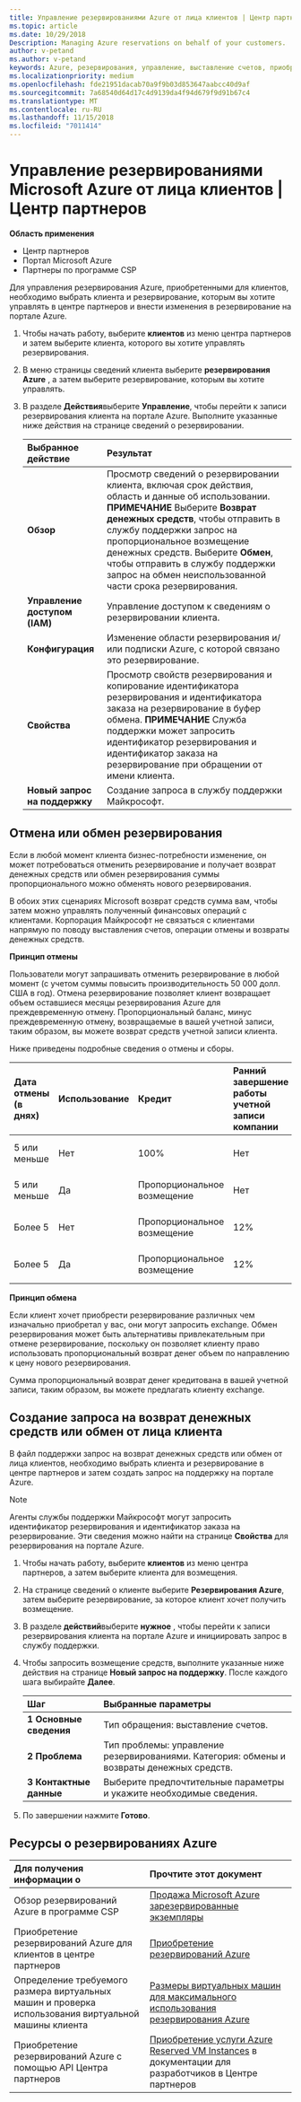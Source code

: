 ```yaml
---
title: Управление резервированиями Azure от лица клиентов | Центр партнеров
ms.topic: article
ms.date: 10/29/2018
Description: Managing Azure reservations on behalf of your customers.
author: v-petand
ms.author: v-petand
keywords: Azure, резервирования, управление, выставление счетов, приобретение, Отмена, exchange, преждевременную отмену
ms.localizationpriority: medium
ms.openlocfilehash: fde21951dacab70a9f9b03d853647aabcc40d9af
ms.sourcegitcommit: 7a68540d64d17c4d9139da4f94d679f9d91b67c4
ms.translationtype: MT
ms.contentlocale: ru-RU
ms.lasthandoff: 11/15/2018
ms.locfileid: "7011414"
---
```

# <a name="manage-microsoft-azure-reservations-on-behalf-of-your-customers"></a>Управление резервированиями Microsoft Azure от лица клиентов | Центр партнеров

**Область применения**

-  Центр партнеров
-  Портал Microsoft Azure
-  Партнеры по программе CSP

Для управления резервирования Azure, приобретенными для клиентов, необходимо выбрать клиента и резервирование, которым вы хотите управлять в центре партнеров и внести изменения в резервирование на портале Azure. 

1. Чтобы начать работу, выберите **клиентов** из меню центра партнеров и затем выберите клиента, которого вы хотите управлять резервирования. 

2. В меню страницы сведений клиента выберите **резервирования Azure** , а затем выберите резервирование, которым вы хотите управлять.  

3. В разделе **Действия**выберите **Управление**, чтобы перейти к записи резервирования клиента на портале Azure. Выполните указанные ниже действия на странице сведений о резервировании.  

    | **Выбранное действие**   | **Результат**    |
    |:-----------------------------|:-----------------|
    | **Обзор**   | Просмотр сведений о резервировании клиента, включая срок действия, область и данные об использовании. **ПРИМЕЧАНИЕ** Выберите **Возврат денежных средств**, чтобы отправить в службу поддержки запрос на пропорциональное возмещение денежных средств. Выберите **Обмен**, чтобы отправить в службу поддержки запрос на обмен неиспользованной части срока резервирования.  
    | **Управление доступом (IAM)**   | Управление доступом к сведениям о резервировании клиента.|
    | **Конфигурация**   | Изменение области резервирования и/или подписки Azure, с которой связано это резервирование.    |
    | **Свойства**   | Просмотр свойств резервирования и копирование идентификатора резервирования и идентификатора заказа на резервирование в буфер обмена. **ПРИМЕЧАНИЕ** Служба поддержки может запросить идентификатор резервирования и идентификатор заказа на резервирование при обращении от имени клиента.    |
    | **Новый запрос на поддержку**    | Создание запроса в службу поддержки Майкрософт.   |
 
## <a name="cancel-or-exchange-a-reservation"></a>Отмена или обмен резервирования 

Если в любой момент клиента бизнес-потребности изменение, он может потребоваться отменить резервирование и получает возврат денежных средств или обмен резервирования суммы пропорционального можно обменять нового резервирования.

В обоих этих сценариях Microsoft возврат средств сумма вам, чтобы затем можно управлять полученный финансовых операций с клиентами. Корпорация Майкрософт не связаться с клиентами напрямую по поводу выставления счетов, операции отмены и возвраты денежных средств.   
 

**Принцип отмены**

Пользователи могут запрашивать отменить резервирование в любой момент (с учетом суммы повысить производительность 50 000 долл. США в год). Отмена резервирование позволяет клиент возвращает объем оставшиеся месяцы резервирования Azure для преждевременную отмену. Пропорциональный баланс, минус преждевременную отмену, возвращаемые в вашей учетной записи, таким образом, вы можете возврат средств учетной записи клиента. 

Ниже приведены подробные сведения о отмены и сборы.


|**Дата отмены**<br> (в днях)   |**Использование**    |**Кредит**  |**Ранний завершение работы**<br> учетной записи компании    |**Возврат денежных средств предел** | 
|:----------------------------------|:------------|:-----------|:--------------------------------|:--------------|
|5 или меньше                         | Нет          | 100%       | Нет                              | 50 000 ДОЛЛАРОВ США   |
|5 или меньше                         | Да         | Пропорциональное возмещение  | Нет                              | 50 000 ДОЛЛАРОВ США   |
|Более 5                        | Нет          | Пропорциональное возмещение  | 12%                             | 50 000 ДОЛЛАРОВ США   |
|Более 5                        | Да         | Пропорциональное возмещение  | 12%                             | 50 000 ДОЛЛАРОВ США   |


**Принцип обмена** 

Если клиент хочет приобрести резервирование различных чем изначально приобретал у вас, они могут запросить exchange. Обмен резервирования может быть альтернативы привлекательным при отмене резервирование, поскольку он позволяет клиенту право использовать пропорциональный возврат денег объем по направлению к цену нового резервирования. 

Сумма пропорциональный возврат денег кредитована в вашей учетной записи, таким образом, вы можете предлагать клиенту exchange.


## <a name="request-a-refund-or-exchange-on-behalf-of-a-customer"></a>Создание запроса на возврат денежных средств или обмен от лица клиента 

В файл поддержки запрос на возврат денежных средств или обмен от лица клиентов, необходимо выбрать клиента и резервирование в центре партнеров и затем создать запрос на поддержку на портале Azure. 

>[!NOTE]
>Агенты службы поддержки Майкрософт могут запросить идентификатор резервирования и идентификатор заказа на резервирование. Эти сведения можно найти на странице **Свойства** для резервирования на портале Azure. 

1. Чтобы начать работу, выберите **клиентов** из меню центра партнеров, а затем выберите клиента для возмещения. 

2. На странице сведений о клиенте выберите **Резервирования Azure**, затем выберите резервирование, за которое клиент хочет получить возмещение.  

3. В разделе **действий**выберите **нужное** , чтобы перейти к записи резервирования клиента на портале Azure и инициировать запрос в службу поддержки.  

4. Чтобы запросить возмещение средств, выполните указанные ниже действия на странице **Новый запрос на поддержку**. После каждого шага выбирайте **Далее**. 

    |**Шаг**                    |**Выбранные параметры**    |
    |:---------------------------|:-----------------|
    |**1 Основные сведения**                |Тип обращения: выставление счетов.  |
    |**2 Проблема**               |Тип проблемы: управление резервированиями. Категория: обмены и возвраты денежных средств. |
    |**3 Контактные данные**   |Выберите предпочтительные параметры и укажите необходимые сведения. 

5.  По завершении нажмите **Готово**.

## <a name="azure-reservations-resources"></a>Ресурсы о резервированиях Azure
|**Для получения информации о**   |**Прочтите этот документ**    |
|:-----------------------------|:-----------------|
|Обзор резервирований Azure в программе CSP  | [Продажа Microsoft Azure зарезервированные экземпляры](azure-reservations.md) |
|Приобретение резервирований Azure для клиентов в центре партнеров   |[Приобретение резервирований Azure](azure-reservations-buying.md) |
|Определение требуемого размера виртуальных машин и проверка использования виртуальной машины клиента   |[Размеры виртуальных машин для максимального использования резервирования Azure](azure-usage.md)   |
|Приобретение резервирований Azure с помощью API Центра партнеров | [Приобретение услуги Azure Reserved VM Instances](https://docs.microsoft.com/partner-center/develop/purchase-azure-reservations) в документации для разработчиков в Центре партнеров

